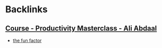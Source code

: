 
# Backlinks
## [Course - Productivity Masterclass - Ali Abdaal](<Course - Productivity Masterclass - Ali Abdaal.md>)
- [the fun factor](<the fun factor.md>)

